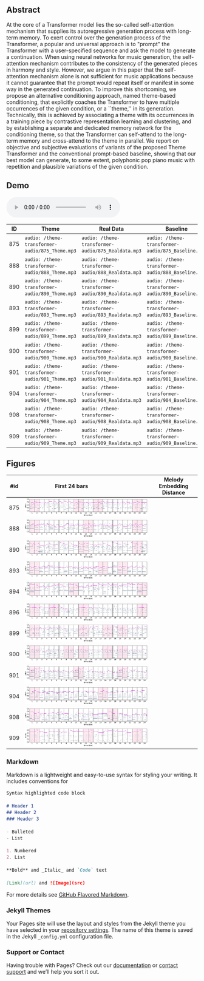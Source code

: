 ## Abstract
<!-- Theme Transformer: Symbolic Music Generation with Theme-Conditioned Transformer -->

At the core of a Transformer model lies the so-called self-attention mechanism that supplies its autoregressive generation process with long-term memory. To exert control over the generation process of the Transformer, a popular and universal approach is to "prompt" the Transformer with a user-specified sequence and ask the model to generate a continuation. When using neural networks for music generation, the self-attention mechanism contributes to the consistency of the generated pieces in harmony and style. However, we argue in this paper that the self-attention mechanism alone is not sufficient for music applications because it cannot guarantee that the prompt would repeat itself or manifest in some way in the generated continuation. To improve this shortcoming, we propose an alternative conditioning approach, named theme-based conditioning, that explicitly coaches the Transformer to have multiple occurrences of the given condition, or a ``theme,'' in its generation. Technically, this is achieved by associating a theme with its occurrences in a training piece by contrastive representation learning and clustering, and by establishing a separate and dedicated memory network for the conditioning theme, so that the Transformer can self-attend to the long-term memory and cross-attend to the theme in parallel. We report on objective and subjective evaluations of variants of the proposed Theme Transformer and the conventional prompt-based baseline, showing that our best model can generate, to some extent, polyphonic pop piano music with repetition and plausible variations of the given condition. 

## Demo
<audio controls>
  <source src="theme-transformer-audio/875_Theme.mp3" type="audio/mp3">
Your browser does not support the audio element.
</audio>

| ID| Theme | Real Data | Baseline | Theme Transformer
| -- | -------- | -------- | -------- | -------- |
| 875 | `audio: /theme-transformer-audio/875_Theme.mp3` | `audio: /theme-transformer-audio/875_Realdata.mp3` | `audio: /theme-transformer-audio/875_Baseline.mp3` | `audio: /theme-transformer-audio/875_ThemeTransformer.mp3`|
| 888 | `audio: /theme-transformer-audio/888_Theme.mp3` | `audio: /theme-transformer-audio/888_Realdata.mp3` | `audio: /theme-transformer-audio/888_Baseline.mp3` | `audio: /theme-transformer-audio/888_ThemeTransformer.mp3`|
| 890 | `audio: /theme-transformer-audio/890_Theme.mp3` | `audio: /theme-transformer-audio/890_Realdata.mp3` | `audio: /theme-transformer-audio/890_Baseline.mp3` | `audio: /theme-transformer-audio/890_ThemeTransformer.mp3`|
| 893 | `audio: /theme-transformer-audio/893_Theme.mp3` | `audio: /theme-transformer-audio/893_Realdata.mp3` | `audio: /theme-transformer-audio/893_Baseline.mp3` | `audio: /theme-transformer-audio/893_ThemeTransformer.mp3`|
| 899 | `audio: /theme-transformer-audio/899_Theme.mp3` | `audio: /theme-transformer-audio/899_Realdata.mp3` | `audio: /theme-transformer-audio/899_Baseline.mp3` | `audio: /theme-transformer-audio/899_ThemeTransformer.mp3`|
| 900 | `audio: /theme-transformer-audio/900_Theme.mp3` | `audio: /theme-transformer-audio/900_Realdata.mp3` | `audio: /theme-transformer-audio/900_Baseline.mp3` | `audio: /theme-transformer-audio/900_ThemeTransformer.mp3`|
| 901 | `audio: /theme-transformer-audio/901_Theme.mp3` | `audio: /theme-transformer-audio/901_Realdata.mp3` | `audio: /theme-transformer-audio/901_Baseline.mp3` | `audio: /theme-transformer-audio/901_ThemeTransformer.mp3`|
| 904 | `audio: /theme-transformer-audio/904_Theme.mp3` | `audio: /theme-transformer-audio/904_Realdata.mp3` | `audio: /theme-transformer-audio/904_Baseline.mp3` | `audio: /theme-transformer-audio/904_ThemeTransformer.mp3`|
| 908 | `audio: /theme-transformer-audio/908_Theme.mp3` | `audio: /theme-transformer-audio/908_Realdata.mp3` | `audio: /theme-transformer-audio/908_Baseline.mp3` | `audio: /theme-transformer-audio/908_ThemeTransformer.mp3`|
| 909 | `audio: /theme-transformer-audio/909_Theme.mp3` | `audio: /theme-transformer-audio/909_Realdata.mp3` | `audio: /theme-transformer-audio/909_Baseline.mp3` | `audio: /theme-transformer-audio/909_ThemeTransformer.mp3`|


## Figures
|#id| First 24 bars  &nbsp; &nbsp; &nbsp; &nbsp; &nbsp; &nbsp; &nbsp; &nbsp; &nbsp; &nbsp;   | Melody Embedding Distance|
| ------ | -------- | -------- | 
|875| ![875_front_24](testdata_24bars_modelC/test_875_front24.jpg) |     | 
|888| ![888_front_24](testdata_24bars_modelC/test_888_front24.jpg) |     | 
|890| ![890_front_24](testdata_24bars_modelC/test_890_front24.jpg) |     | 
|893| ![893_front_24](testdata_24bars_modelC/test_893_front24.jpg) |     | 
|894| ![894_front_24](testdata_24bars_modelC/test_894_front24.jpg) |     | 
|896| ![896_front_24](testdata_24bars_modelC/test_896_front24.jpg) |     | 
|899| ![899_front_24](testdata_24bars_modelC/test_899_front24.jpg) |     | 
|900| ![900_front_24](testdata_24bars_modelC/test_900_front24.jpg) |  | 
|901| ![901_front_24](testdata_24bars_modelC/test_901_front24.jpg) |     | 
|904| ![904_front_24](testdata_24bars_modelC/test_904_front24.jpg) |     | 
|908| ![908_front_24](testdata_24bars_modelC/test_908_front24.jpg) |     | 
|909| ![909_front_24](testdata_24bars_modelC/test_909_front24.jpg) |     | 

### Markdown

Markdown is a lightweight and easy-to-use syntax for styling your writing. It includes conventions for

```markdown
Syntax highlighted code block

# Header 1
## Header 2
### Header 3

- Bulleted
- List

1. Numbered
2. List

**Bold** and _Italic_ and `Code` text

[Link](url) and ![Image](src)
```

For more details see [GitHub Flavored Markdown](https://guides.github.com/features/mastering-markdown/).

### Jekyll Themes

Your Pages site will use the layout and styles from the Jekyll theme you have selected in your [repository settings](https://github.com/atosystem/midi2Tiles/settings/pages). The name of this theme is saved in the Jekyll `_config.yml` configuration file.

### Support or Contact

Having trouble with Pages? Check out our [documentation](https://docs.github.com/categories/github-pages-basics/) or [contact support](https://support.github.com/contact) and we’ll help you sort it out.